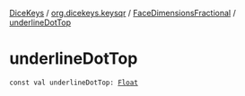 [DiceKeys](../../index.md) / [org.dicekeys.keysqr](../index.md) / [FaceDimensionsFractional](index.md) / [underlineDotTop](./underline-dot-top.md)

# underlineDotTop

`const val underlineDotTop: `[`Float`](https://kotlinlang.org/api/latest/jvm/stdlib/kotlin/-float/index.html)